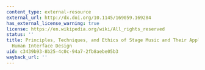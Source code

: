 ```yaml
---
content_type: external-resource
external_url: http://dx.doi.org/10.1145/169059.169284
has_external_license_warning: true
license: https://en.wikipedia.org/wiki/All_rights_reserved
status: ''
title: Principles, Techniques, and Ethics of Stage Music and Their Application to
  Human Interface Design
uid: c3439b93-8b25-4c0c-94a7-2fb8aebe05b3
wayback_url: ''
---
```

